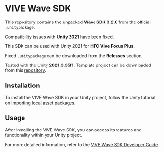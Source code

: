 # VIVE Wave SDK

This repository contains the unpacked **Wave SDK 3.2.0** from the official `.unitypackage`.

Compatibility issues with **Unity 2021** have been fixed.

This SDK can be used with Unity 2021 for **HTC Vive Focus Plus**.

Fixed `.unitypackage` can be downloaded from the **Releases** section.

Tested with the Unity **2021.3.35f1**. Template project can be downloaded from this [repository][1].

## Installation

To install the VIVE Wave SDK in your Unity project, follow the Unity tutorial on [importing local asset packages][2].

## Usage

After installing the VIVE Wave SDK, you can access its features and functionality within your Unity project.

For more detailed information, refer to the [VIVE Wave SDK Developer Guide][3].

[1]: https://github.com/evgenii-d/WaveSDKUnityTemplate
[2]: https://docs.unity3d.com/Manual/AssetPackagesImport.html
[3]: https://hub.vive.com/storage/docs/en-us/UnityXR/UnityXRSdk.html
